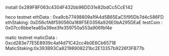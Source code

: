 install 0x289F8F063c4304F432bb96DD31e82bdCc5CcE142

heco testnet
ethData : 0xa9cb77498809a1fA4d5B65EaC5f95Db7d4c586FD
ethStaking: 0xD56cfA8f590560a188F5E0356a926E0bA295DEaE
testCoin : 0x07cc6bbe1ea85a39ee3fe359750a553a906fbf4e

matic testnet
maticData : 0xcd283e77E5E8939c4af4d71C42cc4b0E6Cb65718
MaticStaking:0x393B93Ca82198908221bc2E13357b9226f3FB77b

